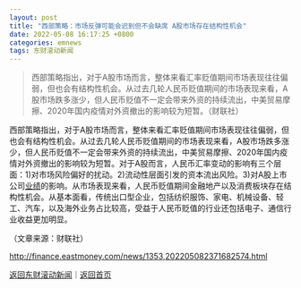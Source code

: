 ```yaml
---
layout: post
title: "西部策略：市场反弹可能会迟到但不会缺席 A股市场存在结构性机会"
date: 2022-05-08 16:17:25 +0800
categories: emnews
tags: 东财滚动新闻
---
```

> 西部策略指出，对于A股市场而言，整体来看汇率贬值期间市场表现往往偏弱，但也会有结构性机会。从过去几轮人民币贬值期间的市场表现来看，A股市场跌多涨少，但人民币贬值不一定会带来外资的持续流出，中美贸易摩擦、2020年国内疫情对外资撤出的影响较为短暂。（财联社）

<p>西部策略指出，对于A股市场而言，整体来看汇率贬值期间市场表现往往偏弱，但也会有结构性机会。从过去几轮人民币贬值期间的市场表现来看，A股市场跌多涨少，但人民币贬值不一定会带来外资的持续流出，中美贸易摩擦、2020年国内疫情对外资撤出的影响较为短暂。对于A股而言，人民币汇率变动的影响有三个层面：1)对市场风险偏好的扰动。2)流动性层面引发的资本流出风险。3)对A股上市公司<span id="Info.3321"><a href="http://data.eastmoney.com/bbsj/" class="infokey">业绩</a></span>的影响。从市场表现来看，人民币贬值期间金融地产以及消费板块存在结构性机会。从基本面看，传统出口型企业，包括纺织服饰、家电、机械设备、轻工、汽车，以及海外业务占比较高，受益于人民币贬值的行业还包括电子、通信行业收益更加明显。</p><p class="em_media">（文章来源：财联社）</p>

<http://finance.eastmoney.com/news/1353,202205082371682574.html>

[返回东财滚动新闻](//finews.withounder.com/emnews/)｜[返回首页](//finews.withounder.com/)